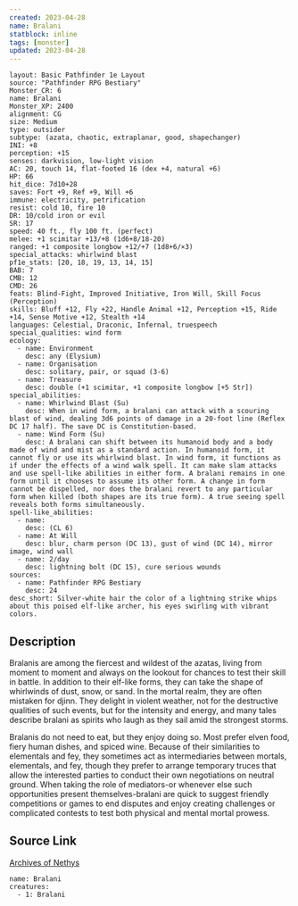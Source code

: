 ```yaml
---
created: 2023-04-28
name: Bralani
statblock: inline
tags: [monster]
updated: 2023-04-28
---
```

```statblock
layout: Basic Pathfinder 1e Layout
source: "Pathfinder RPG Bestiary"
Monster_CR: 6
name: Bralani
Monster_XP: 2400
alignment: CG
size: Medium
type: outsider
subtype: (azata, chaotic, extraplanar, good, shapechanger)
INI: +8
perception: +15
senses: darkvision, low-light vision
AC: 20, touch 14, flat-footed 16 (dex +4, natural +6)
HP: 66
hit_dice: 7d10+28
saves: Fort +9, Ref +9, Will +6
immune: electricity, petrification
resist: cold 10, fire 10
DR: 10/cold iron or evil
SR: 17
speed: 40 ft., fly 100 ft. (perfect)
melee: +1 scimitar +13/+8 (1d6+8/18-20)
ranged: +1 composite longbow +12/+7 (1d8+6/×3)
special_attacks: whirlwind blast
pf1e_stats: [20, 18, 19, 13, 14, 15]
BAB: 7
CMB: 12
CMD: 26
feats: Blind-Fight, Improved Initiative, Iron Will, Skill Focus (Perception)
skills: Bluff +12, Fly +22, Handle Animal +12, Perception +15, Ride +14, Sense Motive +12, Stealth +14
languages: Celestial, Draconic, Infernal, truespeech
special_qualities: wind form
ecology:
  - name: Environment
    desc: any (Elysium)
  - name: Organisation
    desc: solitary, pair, or squad (3-6)
  - name: Treasure
    desc: double (+1 scimitar, +1 composite longbow [+5 Str])
special_abilities:
  - name: Whirlwind Blast (Su)
    desc: When in wind form, a bralani can attack with a scouring blast of wind, dealing 3d6 points of damage in a 20-foot line (Reflex DC 17 half). The save DC is Constitution-based.
  - name: Wind Form (Su)
    desc: A bralani can shift between its humanoid body and a body made of wind and mist as a standard action. In humanoid form, it cannot fly or use its whirlwind blast. In wind form, it functions as if under the effects of a wind walk spell. It can make slam attacks and use spell-like abilities in either form. A bralani remains in one form until it chooses to assume its other form. A change in form cannot be dispelled, nor does the bralani revert to any particular form when killed (both shapes are its true form). A true seeing spell reveals both forms simultaneously.
spell-like_abilities:
  - name:
    desc: (CL 6)
  - name: At Will
    desc: blur, charm person (DC 13), gust of wind (DC 14), mirror image, wind wall
  - name: 2/day
    desc: lightning bolt (DC 15), cure serious wounds
sources:
  - name: Pathfinder RPG Bestiary
    desc: 24
desc_short: Silver-white hair the color of a lightning strike whips about this poised elf-like archer, his eyes swirling with vibrant colors.
```
## Description
Bralanis are among the fiercest and wildest of the azatas, living from moment to moment and always on the lookout for chances to test their skill in battle. In addition to their elf-like forms, they can take the shape of whirlwinds of dust, snow, or sand. In the mortal realm, they are often mistaken for djinn. They delight in violent weather, not for the destructive qualities of such events, but for the intensity and energy, and many tales describe bralani as spirits who laugh as they sail amid the strongest storms.

Bralanis do not need to eat, but they enjoy doing so. Most prefer elven food, fiery human dishes, and spiced wine. Because of their similarities to elementals and fey, they sometimes act as intermediaries between mortals, elementals, and fey, though they prefer to arrange temporary truces that allow the interested parties to conduct their own negotiations on neutral ground. When taking the role of mediators-or whenever else such opportunities present themselves-bralani are quick to suggest friendly competitions or games to end disputes and enjoy creating challenges or complicated contests to test both physical and mental mortal prowess.
## Source Link
[Archives of Nethys](https://aonprd.com/MonsterDisplay.aspx?ItemName=Bralani)
```encounter-table
name: Bralani
creatures:
  - 1: Bralani
```
